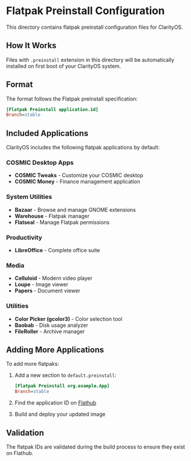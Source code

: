 # Flatpak Preinstall Configuration

This directory contains flatpak preinstall configuration files for ClarityOS.

## How It Works

Files with `.preinstall` extension in this directory will be automatically installed on first boot of your ClarityOS system.

## Format

The format follows the Flatpak preinstall specification:

```ini
[Flatpak Preinstall application.id]
Branch=stable
```

## Included Applications

ClarityOS includes the following flatpak applications by default:

### COSMIC Desktop Apps
- **COSMIC Tweaks** - Customize your COSMIC desktop
- **COSMIC Money** - Finance management application

### System Utilities
- **Bazaar** - Browse and manage GNOME extensions
- **Warehouse** - Flatpak manager
- **Flatseal** - Manage Flatpak permissions

### Productivity
- **LibreOffice** - Complete office suite

### Media
- **Celluloid** - Modern video player
- **Loupe** - Image viewer
- **Papers** - Document viewer

### Utilities
- **Color Picker (gcolor3)** - Color selection tool
- **Baobab** - Disk usage analyzer
- **FileRoller** - Archive manager

## Adding More Applications

To add more flatpaks:

1. Add a new section to `default.preinstall`:
   ```ini
   [Flatpak Preinstall org.example.App]
   Branch=stable
   ```

2. Find the application ID on [Flathub](https://flathub.org/)

3. Build and deploy your updated image

## Validation

The flatpak IDs are validated during the build process to ensure they exist on Flathub.
